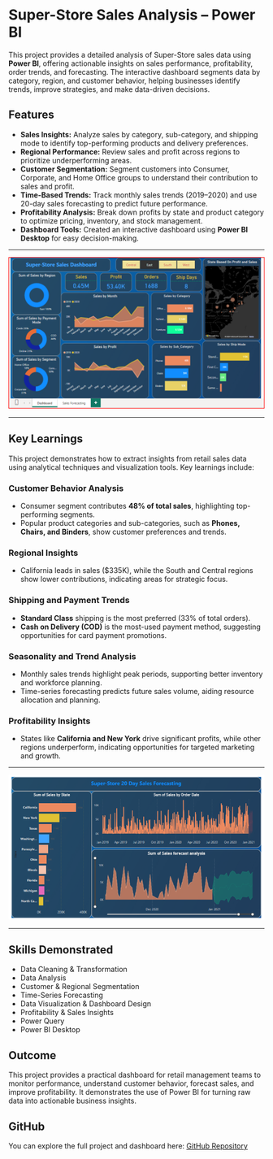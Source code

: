 # Super-Store Sales Analysis – Power BI

This project provides a detailed analysis of Super-Store sales data using **Power BI**, offering actionable insights on sales performance, profitability, order trends, and forecasting. The interactive dashboard segments data by category, region, and customer behavior, helping businesses identify trends, improve strategies, and make data-driven decisions.

## Features

- **Sales Insights:** Analyze sales by category, sub-category, and shipping mode to identify top-performing products and delivery preferences.  
- **Regional Performance:** Review sales and profit across regions to prioritize underperforming areas.  
- **Customer Segmentation:** Segment customers into Consumer, Corporate, and Home Office groups to understand their contribution to sales and profit.  
- **Time-Based Trends:** Track monthly sales trends (2019–2020) and use 20-day sales forecasting to predict future performance.  
- **Profitability Analysis:** Break down profits by state and product category to optimize pricing, inventory, and stock management.  
- **Dashboard Tools:** Created an interactive dashboard using **Power BI Desktop** for easy decision-making.

---
![dashboard](Dashboard-page.png)

---

## Key Learnings

This project demonstrates how to extract insights from retail sales data using analytical techniques and visualization tools. Key learnings include:

### Customer Behavior Analysis
- Consumer segment contributes **48% of total sales**, highlighting top-performing segments.  
- Popular product categories and sub-categories, such as **Phones, Chairs, and Binders**, show customer preferences and trends.

### Regional Insights
- California leads in sales ($335K), while the South and Central regions show lower contributions, indicating areas for strategic focus.

### Shipping and Payment Trends
- **Standard Class** shipping is the most preferred (33% of total orders).  
- **Cash on Delivery (COD)** is the most-used payment method, suggesting opportunities for card payment promotions.

### Seasonality and Trend Analysis
- Monthly sales trends highlight peak periods, supporting better inventory and workforce planning.  
- Time-series forecasting predicts future sales volume, aiding resource allocation and planning.

### Profitability Insights
- States like **California and New York** drive significant profits, while other regions underperform, indicating opportunities for targeted marketing and growth.

---
![dashboard](Forcast.png)

---

## Skills Demonstrated
- Data Cleaning & Transformation  
- Data Analysis  
- Customer & Regional Segmentation  
- Time-Series Forecasting  
- Data Visualization & Dashboard Design  
- Profitability & Sales Insights  
- Power Query  
- Power BI Desktop

## Outcome
This project provides a practical dashboard for retail management teams to monitor performance, understand customer behavior, forecast sales, and improve profitability. It demonstrates the use of Power BI for turning raw data into actionable business insights.

## GitHub
You can explore the full project and dashboard here: [GitHub Repository](https://github.com/abu-sufian015/Super-Store-Sales-Analysis)

  
